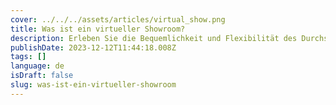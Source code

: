 ```yaml
---
cover: ../../../assets/articles/virtual_show.png
title: Was ist ein virtueller Showroom?
description: Erleben Sie die Bequemlichkeit und Flexibilität des Durchsuchens und Einkaufens in einem virtuellen Showroom.
publishDate: 2023-12-12T11:44:18.008Z
tags: []
language: de
isDraft: false
slug: was-ist-ein-virtueller-showroom
---
```

